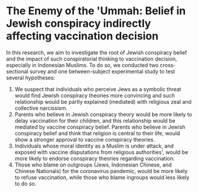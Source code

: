 # The Enemy of the 'Ummah: Belief in Jewish conspiracy indirectly affecting vaccination decision

In this research, we aim to investigate the root of Jewish conspiracy belief and the impact of such conspiratorial thinking to vaccination decision, especially in Indonesian Muslims. To do so, we conducted two cross-sectional survey and one between-subject experimental study to test several hypotheses:
1. We suspect that individuals who perceive Jews as a symbolic threat would find Jewish conspiracy theories more convincing and such relationship would be partly explained (mediated) with religious zeal and collective narcissism.
2. Parents who believe in Jewish conspiracy theory would be more likely to delay vaccination for their children, and this relationship would be mediated by vaccine conspiracy belief. Parents who believe in Jewish conspiracy belief and think that religion is central to their life, would show a stronger approval to vaccine conspiracy theories.
3. Individuals whose moral identity as a Muslim is under attack, and exposed with vaccine disputations from religious authorities', would be more likely to endorse conspiracy theories regarding vaccination.
4. Those who blame on outgroups (Jews, Indonesian Chinese, and Chinese Nationals) for the coronavirus pandemic, would be more likely to refuse vaccination, while those who blame ingroups would less likely to do so.
